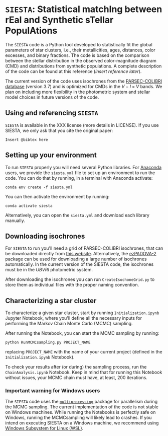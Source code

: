 # `SIESTA`: Statistical matchIng between rEal and Synthetic sTellar PopulAtions

The `SIESTA` code is a Python tool developed to statistically fit the global parameters of star clusters, i.e., their metallicities, ages, distances, color excesses, and binary fractions. The code is based on the comparison between the stellar distribution in the observed color-magnitude diagram (CMD) and distributions from synthetic populations. A complete description of the code can be found at this reference (_insert reference later_).

The current version of the code uses isochrones from the [PARSEC-COLIBRI database](http://stev.oapd.inaf.it/cgi-bin/cmd) (version 3.7) and is optimized for CMDs in the $V-I \times V$ bands. We plan on including more flexibility in the photometric system and stellar model choices in future versions of the code.

## Using and referencing `SIESTA`

`SIESTA` is available in the XXX license (more details in LICENSE). If you use SIESTA, we only ask that you cite the original paper:

```
Insert @bibtex here
```

## Setting up your environment

To run `SIESTA` properly you will need several Python libraries. For [Anaconda](https://anaconda.org/) users, we provide the `siesta.yml` file to set up an environment to run the code. You can do that by running, in a terminal with Anaconda activate:

```
conda env create -f siesta.yml
```

You can then activate the environment by running:

```
conda activate siesta
```

Alternatively, you can open the `siesta.yml` and download each library manually. 

## Downloading isochrones

For `SIESTA` to run you'll need a grid of PARSEC-COLIBRI isochrones, that can be downloaded directly from [this website](http://stev.oapd.inaf.it/cgi-bin/cmd). Alternatively, the [ezPADOVA-2](https://github.com/asteca/ezpadova-2) package can be used for downloading a large number of isochrones automatically. In the current version of the SIESTA code, the isochrones must be in the $UBVRI$ photometric system. 

After downloading the isochrones you can run `CreateIsochoneGrid.py` to store them as individual files with the proper naming convention. 

## Characterizing a star cluster

To characterize a given star cluster, start by running `Initialization.ipynb` Jupyter Notebook, where you'll define all the necessary inputs for performing the Markov Chain Monte Carlo (MCMC) sampling. 

After running the Notebook, you can start the MCMC sampling by running:

```
python RunMCMCsampling.py PROJECT_NAME
```

replacing `PROJECT_NAME` with the name of your current project (defined in the `Initialization.ipynb` Notebook). 

To check your results after (or during) the sampling process, run the `ChainAnalysis.ipynb` Notebook. Keep in mind that for running this Notebook without issues, your MCMC chain must have, at least, 200 iterations. 

### Important warning for Windows users

The `SIESTA` code uses the [``multiprocessing``](https://docs.python.org/3/library/multiprocessing.html) package for parallelism during the MCMC sampling. The current implementation of the code is not stable on Windows machines. While running the Notebooks is perfectly safe on Windows, running the MCMCsampling will likely lead to crashes. If you intend on executing SIESTA on a Windows machine, we recommend using [Windows Subsystem for Linux (WSL)](https://learn.microsoft.com/en-us/windows/wsl/install).

